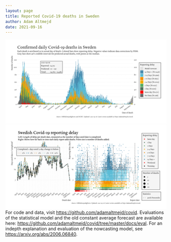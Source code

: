 ```yaml
---
layout: page
title: Reported Covid-19 deaths in Sweden
author: Adam Altmejd
date: 2021-09-16
---
```


![Graph of Swedish Covid-19 deaths with reporting delay.](deaths_lag_sweden_2021-09-16.png "Swedish Covid-19 deaths.")
![Graph of Swedish Covid-19 reporting delay in daily deaths.](lag_trend_sweden_2021-09-16.png "Trend in Swedish Covid-19 mortality reporting delay.")
For code and data, visit <https://github.com/adamaltmejd/covid>.
Evaluations of the statistical model and the old constant average forecast are available here: <https://github.com/adamaltmejd/covid/tree/master/docs/eval>.
For an indepth explanation and evaluation of the nowcasting model, see <https://arxiv.org/abs/2006.06840>.
